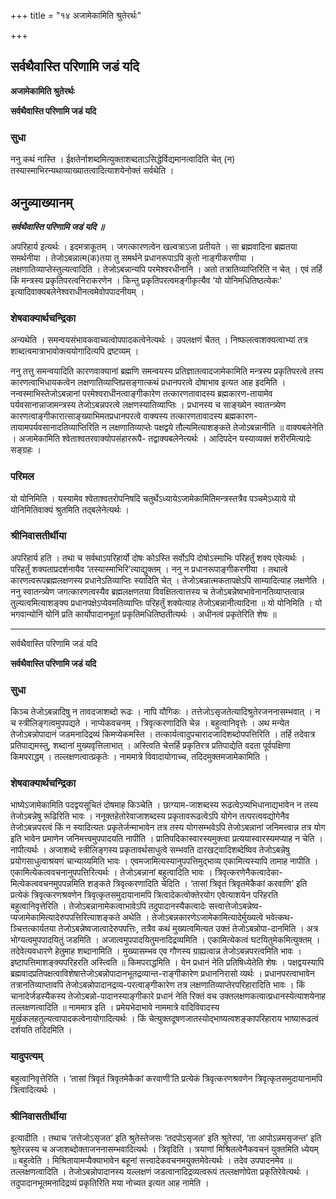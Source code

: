 +++
title = "१४ अजामेकामिति श्रुतेरर्थः"

+++


## सर्वथैवास्ति परिणामि जडं यदि

**अजामेकामिति श्रुतेरर्थः**

**सर्वथैवास्ति परिणामि जडं यदि**

### **सुधा**

ननु कथं नास्ति । ईक्षतेर्नाशब्दमित्युक्ताशब्दताऽसिद्धेर्विद्यमानत्वादिति चेत् (न) तस्यास्माभिरन्यथाव्याख्यातत्वादित्याशयेनोक्तं सर्वथेति ।

## **अनुव्याख्यानम्**

 ***सर्वथैवास्ति परिणामि जडं यदि ॥***

अपरिहार्य इत्यर्थः । इदमत्राकूतम् । जगत्कारणत्वेन खल्वत्राऽजा प्रतीयते । सा ब्रह्मवादिना ब्रह्मतया समर्थनीया । तेजोऽबन्नात्म(क)तया तु समर्थने प्रधानरूपाऽपि कुतो नाङ्गीकरणीया । लक्षणातिव्याप्तेस्तुल्यत्वादिति । तेजोऽबन्नान्यपि परमेश्वरधीनानि । अतो तत्रातिव्याप्तिरिति न चेत् । एवं तर्हि किं मन्त्रस्य प्रकृतिपरत्वनिराकरणेन । किन्तु प्रकृतिपरत्वमङ्गीकृत्यैव ‘यो योनिमधितिष्ठत्येकः’ इत्यादिवाक्यबलेनेश्वराधीनत्वमेवोपपादनीयम् ।

### **शेषवाक्यार्थचन्द्रिका**

अन्यथेति । समन्वयसंभावकवाच्यत्वोपपादकत्वेनेत्यर्थः । उपलक्षणं चैतत् । निष्फलत्वाशक्यत्वाभ्यां तत्र शाब्दत्वमात्राभावोक्त्ययोगादित्यपि द्रष्टव्यम् ।

ननु तत्तु समन्वयादिति कारणवाक्यानां ब्रह्मणि समन्वयस्य प्रतिज्ञातत्वादजामेकामिति मन्त्रस्य प्रकृतिपरत्वे तस्य कारणत्वाभिधायकत्वेन लक्षणातिव्याप्तिप्रसङ्गात्कथं प्रधानपरत्वे दोषाभाव इत्यत आह इदमिति । नन्वस्माभिस्तेजोऽबन्नानां परमेश्वराधीनत्वाङ्गीकारेण तत्कारणतावादस्य ब्रह्मकारण-तायामेव पर्यवसानान्नाजामन्त्रस्य तेजोऽबन्नपरत्वे लक्षणस्यातिव्याप्तिः । प्रधानस्य च साङ्ख्येन स्वातन्त्र्येण कारणत्वाङ्गीकारात्साङ्ख्याभिमतप्रधानपरत्वे वाक्यस्य तत्कारणतावादस्य ब्रह्मकारण-तायामपर्यवसानादतिव्याप्तिरिति न लक्षणातिव्याप्तेः पक्षद्वये तौल्यमित्याशङ्कते तेजोऽबन्नानीति ॥ वाक्यबलेनेति । अजामेकामिति श्वेताश्वतरवाक्योपसंहाररूपै- तद्वाक्यबलेनेत्यर्थः । आदिपदेन यस्याव्यक्तं शरीरमित्यादेः सङ्ग्रहः ।

### **परिमल**

यो योनिमिति । यस्यामेव श्वेताश्वतरोपनिषदि चतुर्थेऽध्यायेऽजामेकामितिमन्त्रस्तत्रैव पञ्चमेऽध्याये यो योनिमितिवाक्यं श्रुतमिति तद्बलेनेत्यर्थः ।

### **श्रीनिवासतीर्थीया**

अपरिहार्य हति । तथा च सर्वथाऽपरिहार्यो दोषः कोऽस्ति सर्वोऽपि दोषोऽस्माभिः परिहर्तुं शक्य एवेत्यर्थः । परिहर्तुं शक्यताप्रदर्शनायैव ‘तस्यास्माभिरि’त्याद्युक्तम् । ननु न प्रधानरूपाङ्गीकरणीया । तथात्वे कारणत्वरूपब्रह्मलक्षणस्य प्रधानेऽतिव्याप्तिः स्यादिति चेत् । तेजोऽबन्नात्मकतापक्षेऽपि साम्यादित्याह लक्षणेति । ननु स्वातन्त्र्येण जगत्कारणत्वस्यैव ब्रह्मलक्षणतया विवक्षितत्वात्तस्य च तेजोऽबन्नेष्वभावेनानतिव्याप्तत्वान्न तुल्यत्वमित्याशङ्क्य प्रधानपक्षेऽप्येवमतिव्याप्तिः परिहर्तुं शक्येत्याह तेजोऽबन्नानीत्यादिना ॥ यो योनिमिति । यो भगवान्योनिं योनिं प्रति कार्योपादानभूतां प्रकृतिमधितिष्ठतीत्यर्थः । अधीनत्वं प्रकृतेरिति शेषः ॥

------------------------------------------------------------------------

सर्वथैवास्ति परिणामि जडं यदि

**सर्वथैवास्ति परिणामि जडं यदि**

### **सुधा**

किञ्च तेजोऽबन्नादिषु न तावदजाशब्दो रूढः । नापि यौगिकः । तत्तेजोऽसृजतेत्यादिश्रुतेरजननासम्भवात् । न च स्त्रीलिङ्गत्वमुपपद्यते । नाप्येकवचनम् । त्रिवृत्करणादिति चेन्न । बहुत्वानिवृत्तेः । अथ मन्येत तेजोऽबन्नोपादानं जडमनादिद्रव्यं किमप्येकमस्ति । तत्कार्यत्वादुपचारादजादिशब्दोपपत्तिरिति । तर्हि तदेवात्र प्रतिपाद्यमस्तु, शब्दानां मुख्यवृत्तिलाभात् । अस्त्विति चेत्तर्हि प्रकृतिरत्र प्रतिपाद्येति वदता पूर्वपक्षिणा किमपराद्धम् । तल्लक्षणत्वात्प्रकृतेः । नाममात्रे विवादायोगाच्च, तदिदमुक्तमजामेकामिति ।

### **शेषवाक्यार्थचन्द्रिका**

भाष्येऽजामेकामिति पदद्वयसूचितं दोषमाह किञ्चेति । छाग्याम-जाशब्दस्य रूढत्वेऽप्यभिधानाद्यभावेन न तस्य तेजोऽबन्नेषु रूढिरिति भावः । ननूक्तहेतोरेवाजाशब्दस्य प्रकृतावरूढत्वेऽपि योगेन तत्परत्ववद्योगेनैव तेजोऽबन्नपरत्वं किं न स्यादित्यतः प्रकृतेर्जन्माभावेन तत्र तस्य योगसम्भवेऽपि तेजोऽबन्नानां जनिमत्त्वान्न तत्र योग इति भावेन प्रमाणेन जनिमत्त्वमुपपादयति नापीति । प्रातिपदिकास्वारस्यमुक्त्वा प्रत्ययास्वारस्यमप्याह न चेति । नापीत्यर्थः । अजाशब्दे स्त्रीलिङ्गस्य प्रकृतावर्थसाधुत्वे सम्भवति दारखट्वादिशब्देष्विव तेजोऽबन्नेषु प्रयोगसाधुत्वाश्रयणं चान्याय्यमिति भावः । एवमजामित्यस्यानुपपत्तिमुद्भाव्य एकामित्यस्यापि तामाह नापीति । एकामित्येकत्ववचनानुपपत्तिरित्यर्थः । तेजोऽबन्नानां बहुत्वादिति भावः । त्रिवृत्करणेनैकत्वादेका-मित्येकत्ववचनमुपपन्नमिति शङ्कते त्रिवृत्करणादिति चेदिति । ‘तासां त्रिवृतं त्रिवृतमेकैकां करवाणि’ इति प्रत्येकं त्रिवृत्करणश्रवणेन त्रिवृत्कृतसमुदायानामपि त्रित्वादेकत्वोक्तेरयोग एवेत्याशयेन परिहरति बहुत्वानिवृत्तेरिति । तेजोऽबन्नानामेकत्वाभावेऽपि तदुपादानस्यैकत्वादेः सत्त्वात्तेजोऽबन्नेष्व-प्यजामेकामित्यादेरुपपत्तिरित्याशङ्कते अथेति । तेजोऽबन्नकारणेऽजामेकामित्यादेर्मुख्यत्वे भवेत्कथ-ञ्चित्तत्कार्यतया तेजोऽबन्नेष्वजात्वादेरुपपत्तिः, तत्रैव कथं मुख्यत्वमित्यत उक्तं तेजोऽबन्नोपा-दानमिति । अत्र भोग्यत्वमुपपादयितुं जडमिति । अजात्वमुपपादयितुमनादिद्रव्यमिति । एकामित्येकत्वं घटयितुमेकमित्युक्तम् । तदेवेत्यवधारणे हेतुमाह शब्दानामिति । मुख्यासम्भव एव गौणस्य ग्राह्यत्वान्न तेजोऽबन्नपरत्वमिति भावः । इष्टापत्तिमाशङ्क्यपरिहरति अस्त्विति ॥ किमपराद्धमिति । येन प्रधानं नेति प्रतिषिध्येतेति शेषः । पक्षद्वयस्यापि ब्रह्मवादप्रतिपक्षत्वाविशेषात्तेजोऽबन्नोपादानभूतद्रव्यान्त-राङ्गीकारेण प्रधाननिरासो व्यर्थः । प्रधानपरत्वाभावेन तत्रानतिव्याप्तावपि तेजोऽबन्नोपादानद्रव्य-परत्वाङ्गीकारेण तत्र लक्षणातिव्याप्तेरपरिहारादिति भावः । किं चानादेर्जडस्यैकस्य तेजोऽबन्नो-पादानस्याङ्गीकारे प्रधानं नेति रिक्तं वच उक्तलक्षणकत्वात्प्रधानस्येत्याशयेनाह तल्लक्षणत्वादिति ॥ नाममात्र इति । प्रमेयभेदाभावे नाममात्रे वादिविवादस्य मूर्खकलहतुल्यत्वापादकत्वेनायोगादित्यर्थः । किं चेत्युक्तदूषणजातस्योद्भाष्यत्वशङ्कापरिहाराय भाष्यारूढत्वं दर्शयति तदिदमिति ।

### **यादुपत्यम्**

बहुत्वानिवृत्तेरिति । ‘तासां त्रिवृतं त्रिवृतमेकैकां करवाणी’ति प्रत्येकं त्रिवृत्करणश्रवणेन त्रिवृत्कृतसमुदायानामपि त्रित्वादित्यर्थः ।

### **श्रीनिवासतीर्थीया**

इत्यादीति । तथाच ‘तत्तेजोऽसृजत’ इति श्रुतेस्तेजसः ‘तदपोऽसृजत’ इति श्रुतेरपां, ‘ता आपोऽन्नमसृजन्त’ इति श्रुतेरन्नस्य च अजाशब्दोक्ताजननासम्भवादित्यर्थः । त्रिवृदिति । त्रयाणां मिश्रितत्वेनैकवचनं युक्तमिति ध्येयम् ॥ बहुत्वेति । मिश्रितायामप्यैक्याभावेन बहूनां सत्त्वादेकवचनमयुक्तमेवेत्यर्थः । तदेव उपपादनमेव ॥ तल्लक्षणत्वादिति । तेजोऽबन्नोपादानस्य यल्लक्षणं जडत्वानादिद्रव्यत्वरूपं तल्लक्षणोपेता प्रकृतिरेवेत्यर्थः । तदुपादानभूतमनादिद्रव्यं प्रकृतिरिति मया नोच्यत इत्यत आह नामेति ।

